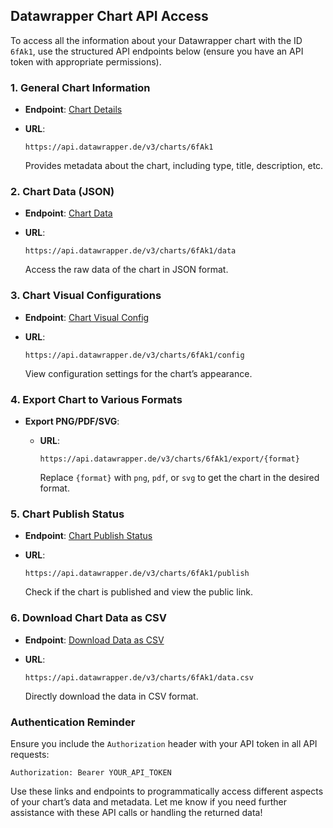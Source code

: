 ## Datawrapper Chart API Access

To access all the information about your Datawrapper chart with the ID `6fAk1`, use the structured API endpoints below (ensure you have an API token with appropriate permissions).

### 1. General Chart Information

- **Endpoint**: [Chart Details](https://api.datawrapper.de/v3/charts/6fAk1)
- **URL**:

  ```
  https://api.datawrapper.de/v3/charts/6fAk1
  ```

  Provides metadata about the chart, including type, title, description, etc.

### 2. Chart Data (JSON)

- **Endpoint**: [Chart Data](https://api.datawrapper.de/v3/charts/6fAk1/data)
- **URL**:

  ```
  https://api.datawrapper.de/v3/charts/6fAk1/data
  ```

  Access the raw data of the chart in JSON format.

### 3. Chart Visual Configurations

- **Endpoint**: [Chart Visual Config](https://api.datawrapper.de/v3/charts/6fAk1/config)
- **URL**:

  ```
  https://api.datawrapper.de/v3/charts/6fAk1/config
  ```

  View configuration settings for the chart’s appearance.

### 4. Export Chart to Various Formats

- **Export PNG/PDF/SVG**:
  - **URL**:

    ```
    https://api.datawrapper.de/v3/charts/6fAk1/export/{format}
    ```

    Replace `{format}` with `png`, `pdf`, or `svg` to get the chart in the desired format.

### 5. Chart Publish Status

- **Endpoint**: [Chart Publish Status](https://api.datawrapper.de/v3/charts/6fAk1/publish)
- **URL**:

  ```
  https://api.datawrapper.de/v3/charts/6fAk1/publish
  ```

  Check if the chart is published and view the public link.

### 6. Download Chart Data as CSV

- **Endpoint**: [Download Data as CSV](https://api.datawrapper.de/v3/charts/6fAk1/data.csv)
- **URL**:

  ```
  https://api.datawrapper.de/v3/charts/6fAk1/data.csv
  ```

  Directly download the data in CSV format.

### Authentication Reminder

Ensure you include the `Authorization` header with your API token in all API requests:

```
Authorization: Bearer YOUR_API_TOKEN
```

Use these links and endpoints to programmatically access different aspects of your chart’s data and metadata. Let me know if you need further assistance with these API calls or handling the returned data!
